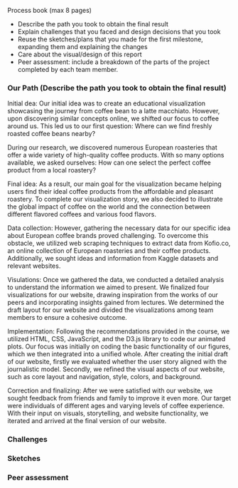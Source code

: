 Process book (max 8 pages)
- Describe the path you took to obtain the final result
- Explain challenges that you faced and design decisions that you took
- Reuse the sketches/plans that you made for the first milestone,
expanding them and explaining the changes
- Care about the visual/design of this report
- Peer assessment: include a breakdown of the parts of the project
completed by each team member.


### Our Path (Describe the path you took to obtain the final result)
Initial dea: Our initial idea was to create an educational visualization showcasing the journey from coffee bean to a latte macchiato. However, upon discovering similar concepts online, we shifted our focus to coffee around us. This led us to our first question: Where can we find freshly roasted coffee beans nearby?

During our research, we discovered numerous European roasteries that offer a wide variety of high-quality coffee products. With so many options available, we asked ourselves: How can one select the perfect coffee product from a local roastery?

Final idea: As a result, our main goal for the visualization became helping users find their ideal coffee products from the affordable and pleasant roastery. To complete our visualization story, we also decided to illustrate the global impact of coffee on the world and the connection between different flavored coffees and various food flavors.

Data collection: However, gathering the necessary data for our specific idea about European coffee brands proved challenging. To overcome this obstacle, we utilized web scraping techniques to extract data from Kofio.co, an online collection of European roasteries and their coffee products. Additionally, we sought ideas and information from Kaggle datasets and relevant websites.

Visulations: Once we gathered the data, we conducted a detailed analysis to understand the information we aimed to present. We finalized four visualizations for our website, drawing inspiration from the works of our peers and incorporating insights gained from lectures. We determined the draft layout for our website and divided the visualizations among team members to ensure a cohesive outcome.

Implementation: Following the recommendations provided in the course, we utilized HTML, CSS, JavaScript, and the D3.js library to code our animated plots. Our  focus was initially on coding the basic functionality of our figures, which we then integrated into a unified whole. After creating the initial draft of our website, firstly we evaluated whether the user story aligned with the journalistic model. Secondly, we refined the visual aspects of our website, such as core layout and navigation, style, colors, and background.

Correction and finalizing: After we were satisfied with our website, we sought feedback from friends and family to improve it even more. Our target were individuals of different ages and varying levels of coffee experience. With their input on visuals, storytelling, and website functionality, we iterated and arrived at the final version of our website.

### Challenges
### Sketches
### Peer assessment
